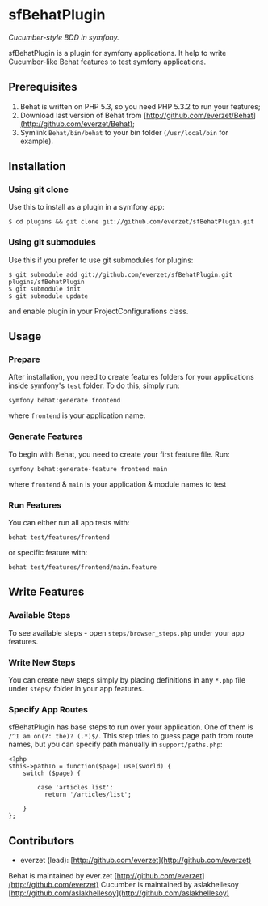 # sfBehatPlugin #

*Cucumber-style BDD in symfony.*

sfBehatPlugin is a plugin for symfony applications. It help to write Cucumber-like Behat features to test symfony applications.

## Prerequisites ##

1. Behat is written on PHP 5.3, so you need PHP 5.3.2 to run your features;
2. Download last version of Behat from [http://github.com/everzet/Behat](http://github.com/everzet/Behat);
3. Symlink `Behat/bin/behat` to your bin folder (`/usr/local/bin` for example).

## Installation ##

### Using git clone ###

Use this to install as a plugin in a symfony app:

	$ cd plugins && git clone git://github.com/everzet/sfBehatPlugin.git

### Using git submodules ###

Use this if you prefer to use git submodules for plugins:

	$ git submodule add git://github.com/everzet/sfBehatPlugin.git plugins/sfBehatPlugin
	$ git submodule init
	$ git submodule update

and enable plugin in your ProjectConfigurations class.

## Usage ##

### Prepare ###

After installation, you need to create features folders for your applications inside symfony's `test` folder. To do this, simply run:

	symfony behat:generate frontend

where `frontend` is your application name.

### Generate Features ###

To begin with Behat, you need to create your first feature file. Run:

	symfony behat:generate-feature frontend main

where `frontend` & `main` is your application & module names to test

### Run Features ###

You can either run all app tests with:

	behat test/features/frontend

or specific feature with:

	behat test/features/frontend/main.feature

## Write Features ##

### Available Steps ###

To see available steps - open `steps/browser_steps.php` under your app features.

### Write New Steps ###

You can create new steps simply by placing definitions in any `*.php` file under `steps/` folder in your app features.

### Specify App Routes ###

sfBehatPlugin has base steps to run over your application. One of them is `/^I am on(?: the)? (.*)$/`. This step tries to guess page path from route names, but you can specify path manually in `support/paths.php`:

	<?php
	$this->pathTo = function($page) use($world) {
	    switch ($page) {
	
	        case 'articles list':
	          return '/articles/list';
	
	    }
	};
	

## Contributors ##

* everzet (lead): [http://github.com/everzet](http://github.com/everzet)

Behat is maintained by ever.zet [http://github.com/everzet](http://github.com/everzet)
Cucumber is maintained by aslakhellesoy [http://github.com/aslakhellesoy](http://github.com/aslakhellesoy)